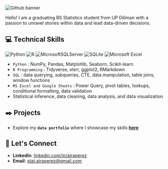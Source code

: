 ![Github banner](https://github.com/airaperez/airaperez/assets/110292677/798996f5-2c2e-45e7-b906-7b214664f561)

Hello! I am a graduating BS Statistics student from UP Diliman with a passion to unravel stories within data and lead data-driven decisions.

## :computer: Technical Skills

![Python](https://img.shields.io/badge/python-3670A0?style=for-the-badge&logo=python&logoColor=ffdd54)
![R](https://img.shields.io/badge/r-%23276DC3.svg?style=for-the-badge&logo=r&logoColor=white)
![MicrosoftSQLServer](https://img.shields.io/badge/Microsoft%20SQL%20Server-CC2927?style=for-the-badge&logo=microsoft%20sql%20server&logoColor=white)
![SQLite](https://img.shields.io/badge/sqlite-%2307405e.svg?style=for-the-badge&logo=sqlite&logoColor=white)
![Microsoft Excel](https://img.shields.io/badge/Microsoft_Excel-217346?style=for-the-badge&logo=microsoft-excel&logoColor=white)


<!-- soon: ![Power Bi](https://img.shields.io/badge/power_bi-F2C811?style=for-the-badge&logo=powerbi&logoColor=black) -->

* `Python` : NumPy, Pandas, Matplotlib, Seaborn, Scikit-learn
* `R Programming` : Tidyverse, olsrr, ggplot2, RMarkdown
* `SQL` : data querying, subqueries, CTE, data manipulation, table joins, window functions
* `MS Excel and Google Sheets` : Power Query, pivot tables, lookups, conditional formatting, data validation
* Statistical inference, data cleaning, data analysis, and data visualization

## :black_nib: Projects
* Explore my **`data portfolio`** where I showcase my skills **[here](https://github.com/airaperez/Portfolio-Projects)**

## :envelope_with_arrow: Let's Connect
* **LinkedIn**: [linkedin.com/in/airaperez](https://www.linkedin.com/in/airaperez/)
* **Email**: stat.airaperez@gmail.com
